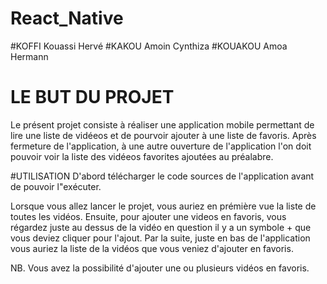 # React_Native
#KOFFI Kouassi Hervé
#KAKOU Amoin Cynthiza
#KOUAKOU Amoa Hermann


# LE BUT DU PROJET
Le présent projet consiste à réaliser une application mobile permettant de lire une liste de vidéeos et de pourvoir ajouter à une liste de favoris.
Après fermeture de l'application, à une autre ouverture de l'application l'on doit pouvoir voir la liste des vidéeos favorites ajoutées au préalabre.

#UTILISATION
D'abord télécharger le code sources de l'application avant de pouvoir l"exécuter.

Lorsque vous allez lancer le projet, vous auriez en prémière vue la liste de toutes les vidéos. Ensuite, pour ajouter une videos en favoris, vous régardez 
juste au dessus de la vidéo en question il y a un symbole  +  que vous deviez cliquer pour l'ajout. Par la suite, juste en bas de l'application vous auriez 
la liste de la vidéos que vous veniez d'ajouter en favoris.

NB. Vous avez la possibilité d'ajouter une ou plusieurs vidéos en favoris.
